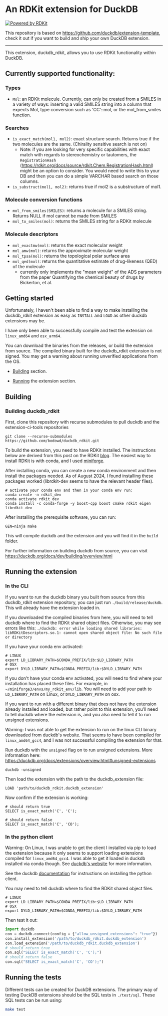 # An RDKit extension for DuckDB

[![Powered by RDKit](https://img.shields.io/badge/Powered%20by-RDKit-3838ff.svg?logo=data:image/png;base64,iVBORw0KGgoAAAANSUhEUgAAABAAAAAQBAMAAADt3eJSAAAABGdBTUEAALGPC/xhBQAAACBjSFJNAAB6JgAAgIQAAPoAAACA6AAAdTAAAOpgAAA6mAAAF3CculE8AAAAFVBMVEXc3NwUFP8UPP9kZP+MjP+0tP////9ZXZotAAAAAXRSTlMAQObYZgAAAAFiS0dEBmFmuH0AAAAHdElNRQfmAwsPGi+MyC9RAAAAQElEQVQI12NgQABGQUEBMENISUkRLKBsbGwEEhIyBgJFsICLC0iIUdnExcUZwnANQWfApKCK4doRBsKtQFgKAQC5Ww1JEHSEkAAAACV0RVh0ZGF0ZTpjcmVhdGUAMjAyMi0wMy0xMVQxNToyNjo0NyswMDowMDzr2J4AAAAldEVYdGRhdGU6bW9kaWZ5ADIwMjItMDMtMTFUMTU6MjY6NDcrMDA6MDBNtmAiAAAAAElFTkSuQmCC)](https://www.rdkit.org/)

This repository is based on https://github.com/duckdb/extension-template, check it out if you want to build and ship your own DuckDB extension.

---

This extension, duckdb_rdkit, allows you to use RDKit functionality within DuckDB.

## Currently supported functionality:

### Types

- `Mol`: an RDKit molecule. Currently, can only be created from a SMILES in a variety of ways: inserting a valid SMILES
  string into a column that expects Mol, type conversion such as 'CC'::mol, or the mol_from_smiles function.

### Searches

- `is_exact_match(mol1, mol2)`: exact structure search. Returns true if the two molecules are the same. (Chirality sensitive search is not on)
  - Note: if you are looking for very specific capabilities with exact match with regards
    to stereochemistry or tautomers, the `RegistrationHash` (https://rdkit.org/docs/source/rdkit.Chem.RegistrationHash.html)
    might be an option to consider. You would need to write this to your DB and
    then you can do a simple VARCHAR based search on those columns.
- `is_substruct(mol1, mol2)`: returns true if mol2 is a substructure of mol1.

### Molecule conversion functions

- `mol_from_smiles(SMILES)`: returns a molecule for a SMILES string. Returns NULL if mol cannot be made from SMILES
- `mol_to_smiles(mol)`: returns the SMILES string for a RDKit molecule

### Molecule descriptors

- `mol_exactmw(mol)`: returns the exact molecular weight
- `mol_amw(mol)`: returns the approximate molecular weight
- `mol_tpsa(mol)`: returns the topological polar surface area
- `mol_qed(mol)`: returns the quantitative estimate of drug-likeness (QED) of the molecule
  - currently only implements the "mean weight" of the ADS parameters from the paper Quantifying the chemical beauty of drugs by Bickerton, et al.

## Getting started

Unfortunately, I haven't been able to find a way to make installing the duckdb_rdkit
extension as easy as `INSTALL` and `LOAD` as other duckdb
extensions may be.

I have only been able to successfully compile and test the extension on `linux_amd64`
and `osx_arm64`.

You can download the binaries from the releases, or build the extension from source.
The compiled binary built for the duckdb_rdkit extension is not signed. You may get
a warning about running unverified applications from the OS.

- [Building](#building) section.

- [Running](#running) the extension section.

## <a name="building"></a>Building

### Building duckdb_rdkit

First, clone this repository with recurse submodules to pull duckdb and the
extension-ci-tools repositories

```shell
git clone --recurse-submodules https://github.com/bodowd/duckdb_rdkit.git
```

To build the extension, you need to have RDKit installed.
The instructions below are derived from this post on the RDKit [blog](https://greglandrum.github.io/rdkit-blog/posts/2021-07-24-setting-up-a-cxx-dev-env.html).
The easiest way to install RDKit is with conda, and I used [miniforge](https://github.com/conda-forge/miniforge).

After installing conda, you can create a new
conda environment and then install the packages needed.
As of August 2024, I found installing these packages worked (librdkit-dev seems to have the relevant header files).

```shell
# activate your conda env and then in your conda env run:
conda create -n rdkit_dev
conda activate rdkit_dev
conda install -c conda-forge -y boost-cpp boost cmake rdkit eigen librdkit-dev
```

After installing the prerequisite software, you can run:

```shell
GEN=ninja make
```

This will compile duckdb and the extension and you will find it in
the `build` folder.

For further information on building duckdb from source,
you can visit https://duckdb.org/docs/dev/building/overview.html

## <a name="running"></a> Running the extension

### In the CLI

If you want to run the duckdb binary you built from source from this
duckdb_rdkit extension repository, you can just run `./build/release/duckdb`.
This will already have the extension loaded in.

If you downloaded the compiled binaries from here, you will need to tell
duckdb where to find the RDKit shared object files. Otherwise, you may see errors like this:
`./duckdb: error while loading shared libraries: libRDKitDescriptors.so.1: cannot open shared object file: No such file or directory`

If you have your conda env activated:

```shell
# LINUX
export LD_LIBRARY_PATH=$CONDA_PREFIX/lib:$LD_LIBRARY_PATH
# OSX
export DYLD_LIBRARY_PATH=$CONDA_PREFIX/lib:$DYLD_LIBRARY_PATH
```

If you don't have your conda env activated, you will need to find where
your installation has placed these files. For example, in `~/miniforge3/envs/my_rdkit_env/lib`.
You will need to add your path to `LD_LIBRARY_PATH` on Linux, or `DYLD_LIBRARY_PATH` on osx.

If you want to run with a different binary that does not have the extension already
installed and loaded, but rather point to this extension,
you'll need to tell duckdb where the extension is, and you also need to tell
it to run unsigned extensions.

Warning: I was not able to get the extension to run on the linux CLI binary downloaded
from duckdb's website. That seems to have been compiled for `linux_amd64_gcc4`,
and I was not successful compiling the extension for that.

Run duckdb with the `unsigned` flag on to run unsigned extensions.
More information here: https://duckdb.org/docs/extensions/overview.html#unsigned-extensions

```shell
duckdb -unsigned
```

Then load the extension with the path to the duckdb_extension file:

```shell
LOAD 'path/to/duckdb_rdkit.duckdb_extension'
```

Now confirm if the extension is working:

```shell
# should return true
SELECT is_exact_match('C', 'C');

# should return false
SELECT is_exact_match('C', 'CO');
```

### In the python client

Warning: On Linux, I was unable to get the client I installed via pip to load the
extension because it only seems to support loading extensions compiled for `linux_amd64_gcc4`.
I was able to get it loaded in duckdb installed via conda though. See [duckdb's website](https://duckdb.org/docs/api/python/overview.html#:~:text=The%20DuckDB%20Python%20API%20can,requires%20Python%203.7%20or%20newer.) for
more information.

See the duckdb [documentation](https://duckdb.org/docs/api/python/overview.html#:~:text=The%20DuckDB%20Python%20API%20can,requires%20Python%203.7%20or%20newer.)
for instructions on installing the python client.

You may need to tell duckdb where to find the RDKit shared object files.

```shell
# LINUX
export LD_LIBRARY_PATH=$CONDA_PREFIX/lib:$LD_LIBRARY_PATH
# OSX
export DYLD_LIBRARY_PATH=$CONDA_PREFIX/lib:$DYLD_LIBRARY_PATH
```

Then test it out:

```python
import duckdb
con = duckdb.connect(config = {"allow_unsigned_extensions": "true"})
con.install_extension('/path/to/duckdb_rdkit.duckdb_extension')
con.load_extension('/path/to/duckdb_rdkit.duckdb_extension')
# should return true
con.sql("SELECT is_exact_match('C', 'C');")
# should return false
con.sql("SELECT is_exact_match('C', 'CO');")

```

## Running the tests

Different tests can be created for DuckDB extensions. The primary way of testing DuckDB extensions should be the SQL tests in `./test/sql`. These SQL tests can be run using:

```sh
make test
```
